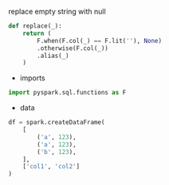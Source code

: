 replace empty string with null
```python
def replace(_):
    return (
        F.when(F.col(_) == F.lit(''), None)
        .otherwise(F.col(_))
        .alias(_)
    )
```
+ imports
```python
import pyspark.sql.functions as F
```
+ data
```python
df = spark.createDataFrame(
    [
        ('a', 123),
        ('a', 123),
        ('b', 123),
    ],
    ['col1', 'col2']
)
```
